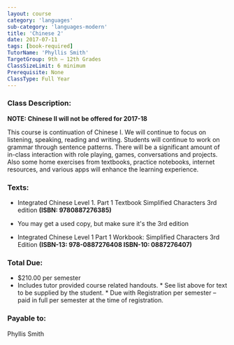 ```yaml
---
layout: course
category: 'languages'
sub-category: 'languages-modern'
title: 'Chinese 2'
date: 2017-07-11
tags: [book-required]
TutorName: 'Phyllis Smith'
TargetGroup: 9th – 12th Grades
ClassSizeLimit: 6 minimum
Prerequisite: None
ClassType: Full Year
---
```

### Class Description:**NOTE: Chinese II will not be offered for 2017-18**This course is continuation of Chinese I.  We will continue to focus on listening, speaking, reading and writing.  Students will continue to work on grammar through sentence patterns.   There will be a significant amount of in-class interaction with role playing, games, conversations and projects.  Also some home exercises from textbooks, practice notebooks, internet resources, and various apps will enhance the learning experience.### Texts:*	Integrated Chinese Level 1. Part 1 Textbook Simplified Characters 3rd edition **(ISBN: 9780887276385)*** You may get a used copy, but make sure it's the 3rd edition*	Integrated Chinese Level 1 Part 1 Workbook: Simplified Characters 3rd Edition  **(ISBN-13: 978-0887276408    ISBN-10: 0887276407)**### Total Due:*	$210.00 per semester*	Includes tutor provided course related handouts. *	See list above for text to be supplied by the student. *	Due with Registration per semester – paid in full per semester at the time of registration.### Payable to:Phyllis Smith